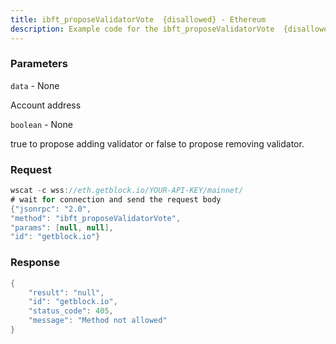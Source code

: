 ```yaml
---
title: ibft_proposeValidatorVote  {disallowed} - Ethereum
description: Example code for the ibft_proposeValidatorVote  {disallowed} ws method. Сomplete guide on how to use ibft_proposeValidatorVote  {disallowed} ws in GetBlock.io Web3 documentation.
---
```


### Parameters


`data` - None

Account address

`boolean` - None

true to propose adding validator or false to propose removing validator.

### Request

``` java
wscat -c wss://eth.getblock.io/YOUR-API-KEY/mainnet/ 
# wait for connection and send the request body 
{"jsonrpc": "2.0",
"method": "ibft_proposeValidatorVote",
"params": [null, null],
"id": "getblock.io"}
```

###  Response

``` java
{
    "result": "null",
    "id": "getblock.io",
    "status_code": 405,
    "message": "Method not allowed"
}
```

